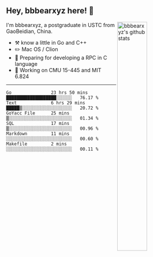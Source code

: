 ## Hey, bbbearxyz here! :wave:

<img align="right" alt="bbbearxyz's github stats" width="40%" src="https://github-readme-stats.vercel.app/api?username=bbbearxyz&show_icons=true">

I'm bbbearxyz, a postgraduate in USTC from GaoBeidian, China.

-   :hammer_and_pick:    know a little in Go and C++
-   :pencil2: Mac OS / Clion
-   :seedling: Preparing for developing a RPC in C language 
-   :thinking: Working on CMU 15-445 and MIT 6.824
---
<!--START_SECTION:waka-->

```text
Go               23 hrs 50 mins  ███████████████████░░░░░░   76.17 %
Text             6 hrs 29 mins   █████▒░░░░░░░░░░░░░░░░░░░   20.72 %
GoYacc File      25 mins         ▒░░░░░░░░░░░░░░░░░░░░░░░░   01.34 %
SQL              17 mins         ▒░░░░░░░░░░░░░░░░░░░░░░░░   00.96 %
Markdown         11 mins         ░░░░░░░░░░░░░░░░░░░░░░░░░   00.60 %
Makefile         2 mins          ░░░░░░░░░░░░░░░░░░░░░░░░░   00.11 %
```

<!--END_SECTION:waka-->
